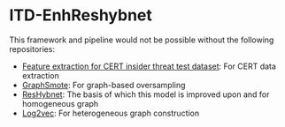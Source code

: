 # ITD-EnhReshybnet

This framework and pipeline would not be possible without the following repositories:

- [Feature extraction for CERT insider threat test dataset](https://github.com/lcd-dal/feature-extraction-for-CERT-insider-threat-test-datasets): For CERT data extraction
- [GraphSmote](https://github.com/TianxiangZhao/GraphSmote): For graph-based oversampling
- [ResHybnet](https://github.com/Wayne-on-the-road/ResHybnet): The basis of which this model is improved upon and for homogeneous graph
- [Log2vec](https://github.com/tigerFF/Log2vec): For heterogeneous graph construction
